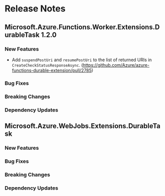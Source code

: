 # Release Notes


## Microsoft.Azure.Functions.Worker.Extensions.DurableTask 1.2.0

### New Features

- Add `suspendPostUri` and `resumePostUri` to the list of returned URIs in `CreateCheckStatusResponseAsync`. (https://github.com/Azure/azure-functions-durable-extension/pull/2785)

### Bug Fixes

### Breaking Changes

### Dependency Updates

## Microsoft.Azure.WebJobs.Extensions.DurableTask <version>

### New Features

### Bug Fixes

### Breaking Changes

### Dependency Updates
